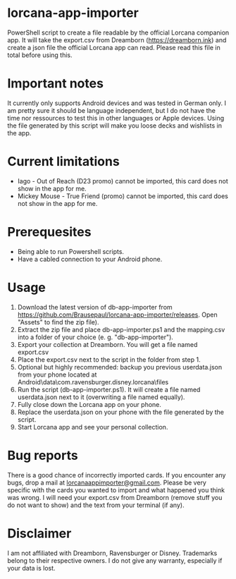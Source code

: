 # lorcana-app-importer
PowerShell script to create a file readable by the official Lorcana companion app. It will take the export.csv from Dreamborn (https://dreamborn.ink) and create a json file the official Lorcana app can read. Please read this file in total before using this.

# Important notes
It currently only supports Android devices and was tested in German only. I am pretty sure it should be language independent, but I do not have the time nor ressources to test this in other languages or Apple devices. Using the file generated by this script will make you loose decks and wishlists in the app.

# Current limitations
- Iago - Out of Reach (D23 promo) cannot be imported, this card does not show in the app for me.
- Mickey Mouse - True Friend (promo) cannot be imported, this card does not show in the app for me.

# Prerequesites
- Being able to run Powershell scripts.
- Have a cabled connection to your Android phone.

# Usage
1. Download the latest version of db-app-importer from https://github.com/Brausepaul/lorcana-app-importer/releases. Open "Assets" to find the zip file).
2. Extract the zip file and place db-app-importer.ps1 and the mapping.csv into a folder of your choice (e. g. "db-app-importer").
3. Export your collection at Dreamborn. You will get a file named export.csv
4. Place the export.csv next to the script in the folder from step 1.
5. Optional but highly recommended: backup you previous userdata.json from your phone located at Android\data\com.ravensburger.disney.lorcana\files
6. Run the script (db-app-importer.ps1). It will create a file named userdata.json next to it (overwriting a file named equally).
7. Fully close down the Lorcana app on your phone.
8. Replace the userdata.json on your phone with the file generated by the script.
9. Start Lorcana app and see your personal collection.

# Bug reports
There is a good chance of incorrectly imported cards. If you encounter any bugs, drop a mail at lorcanaappimporter@gmail.com. Please be very specific with the cards you wanted to import and what happened you think was wrong. I will need your export.csv from Dreamborn (remove stuff you do not want to show) and the text from your terminal (if any).

# Disclaimer
I am not affiliated with Dreamborn, Ravensburger or Disney. Trademarks belong to their respective owners. I do not give any warranty, especially if your data is lost.
